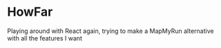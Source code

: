 # HowFar

Playing around with React again, trying to make a MapMyRun alternative with all the features I want
